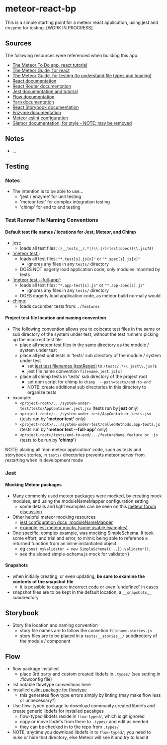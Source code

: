 # meteor-react-bp
This is a simple starting point for a meteor react application, using jest and enzyme for testing. [WORK IN PROGRESS]

## Sources
The following resources were referenced when building this app.
* [The Meteor To Do app, react tutorial](https://www.meteor.com/tutorials/react/creating-an-app)
* [The Meteor Guide, for react](https://guide.meteor.com/react.html)
* [The Meteor Guide, for testing (to understand file types and loading)](https://guide.meteor.com/testing.html)
* [React documentation](https://facebook.github.io/react/)
* [React Router documentation](https://github.com/ReactTraining/react-router)
* [Jest documentation and tutorial](http://facebook.github.io/jest/)
* [Flow documentation](https://flowtype.org/)
* [Yarn documentation](https://yarnpkg.com/en/)
* [React Storybook documentation](https://getstorybook.io/)
* [Enzyme documentation](https://github.com/airbnb/enzyme)
* [Meteor eslint configuration](https://github.com/eatdrinkhealthy/eslint-meteor)
* [Glamor documentation, for style - NOTE: may be removed](https://github.com/threepointone/glamor)

## Notes
* ...

## Testing

### Notes
* The intention is to be able to use...
    + 'jest / enzyme' for unit testing
    + 'meteor test' for complex integration testing
    + 'chimp' for end to end testing
    
### Test Runner File Naming Conventions

#### Default test file names / locations for Jest, Meteor, and Chimp
* [jest](http://facebook.github.io/jest/docs/configuration.html#testregex-string):
  - loads all test files: `(/__tests__/.*|(\\.|/)(test|spec))\\.jsx?$)`
* ['meteor test'](https://guide.meteor.com/testing.html#test-modes):
  - loads all test files: `"*.test[s].js[x]"` or `"*.spec[s].js[x]"`
      + ignores any files in any `tests/` directory
  - DOES NOT eagerly load application code, only modules imported by tests
* ['meteor test --full-app'](https://guide.meteor.com/testing.html#test-modes): 
  - loads all test files: `"*.app-test[s].js"` or `"*.app-spec[s].js"`
      + ignores any files in any `tests/` directory
  - DOES eagerly load application code, as meteor build normally would
* [chimp](https://chimp.readme.io/docs/command-line-options):
  - loads cucumber tests from: `./features`

#### Project test file location and naming convention
 * The following convention allows you to colocate test files in the same or sub directory of the system under test, without the test runners picking up the incorrect test file
    + place all meteor test files in the same directory as the module / system under test
    + place all jest unit tests in 'tests' sub directory of the module / system under test
        - set [jest test filenames (testRegex)](http://facebook.github.io/jest/docs/configuration.html#testregex-string) to `/tests/.*\\.jest\\.jsx?$`
        - jest file name convention `filename.jest.js[x]`
    + place all chimp tests in 'tests' sub directory of the project root
        - set npm script for chimp to `chimp  --path=tests/end-to-end`
        - NOTE: create additional sub directories in this directory to organize tests
 * example:
    + `<project-root>/.../system-under-test/tests/AppContainer.jest.jsx` (tests run by __jest__ only)
    + `<project-root>/.../system-under-test/AppContainer.tests.jsx` (tests run by __'meteor test'__ only)
    + `<project-root>/.../system-under-test/calledMethods.app-tests.js` (tests run by __'meteor test --full-app'__ only)
    + `<project-root>/tests/end-to-end/.../featureName.feature or .js` (tests to be run by __'chimp'__)
    
  NOTE: placing all 'non meteor application' code, such as tests and storybook stories, in `tests/` directories prevents meteor server from restarting when in development mode

### Jest
#### Mocking Meteor packages
* Many commonly used meteor packages were mocked, by creating mock modules, and using the moduleNameMapper configuration setting
    + some details and light examples can be seen on this [meteor forum discussion](https://forums.meteor.com/t/mocking-meteor-package-imports-in-jest/27780/9)
* Other helpful meteor mocking resources
    + [jest configuration docs, moduleNameMapper](http://facebook.github.io/jest/docs/configuration.html#modulenamemapper-object-string-string)
    + [example jest meteor mocks (some usable examples)](https://github.com/Astrocoders/jest-meteor-mocks)
* One specific, complex example, was mocking SimpleSchema. It took some effort, and trial and error, to mimic being able to reference a returned function from an inline instantiated object
    + eg  `const myValidator = new SimpleSchema({...}).validator();`
    + see the aldeed:simple-schema.js mock for validator() 
#### Snapshots
* when initially creating, or even updating, __be sure to examine the contents of the snapshot file__
    - it is possible to capture incorrect code or even 'undefined' in cases
* snapshot files are to be kept in the default location, a `__snapshots__` subdirectory

## Storybook
* Story file location and naming convention
    - story file names are to follow the convetion `filename.stories.js`
    - story files are to be placed in a `tests/__stories__/` subdirectory of the module / component          

## Flow
* flow package installed
    - place 3rd party and custom created libdefs in `.types/`  (see setting in .flowconfig file)
* list notable flowtype conventions here
* installed [eslint package for flowtype](https://github.com/gajus/eslint-plugin-flowtype)
    - this generates flow type errors simply by linting (may make flow less or unnecessary?)
* Use flow-typed package to download community created libdefs and create generic libdefs for installed pacakges
    - flow-typed libdefs reside in `flow-typed/`, which is git ignored
    - copy or move libdefs from there to `.types/` and edit as needed
    - they can be checked in to the repo from `.types/`
* NOTE, anytime you download libdefs in to `flow-typed/`, you need to nuke or hide that directory, else Meteor will see it and try to load it
